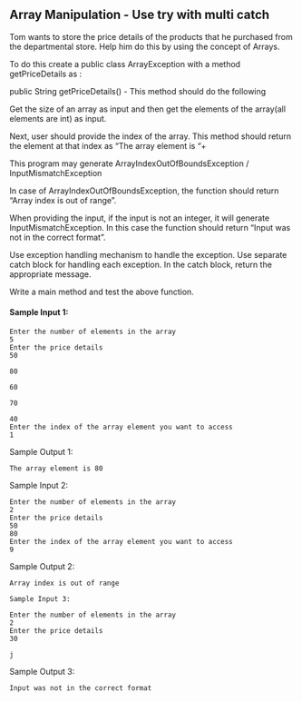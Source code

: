 ## Array Manipulation - Use try with multi catch
Tom wants to store the price details of the products that he purchased from the departmental store.  Help him do this by using the concept of Arrays.

To do this create a public class ArrayException with a method getPriceDetails as :

public String getPriceDetails() -  This method should do the following

Get the size of an array as input and then get the elements of the array(all elements are int) as input.

Next, user should provide the index of the array. This method should return the element at that index as “The array element is “+<that value>

This program may generate ArrayIndexOutOfBoundsException / InputMismatchException

In case of ArrayIndexOutOfBoundsException, the function should return “Array index is out of range”.

When providing the input, if the input is not an integer, it will generate InputMismatchException.  In this case the function should return “Input was not in the correct format”.

Use exception handling mechanism to handle the exception. Use separate catch block for handling each exception. In the catch block, return the appropriate message.

Write a main method and test the above function.


#### Sample Input 1:
```
Enter the number of elements in the array
5
Enter the price details
50

80

60

70

40
Enter the index of the array element you want to access
1
```
Sample Output 1:
```
The array element is 80

```
Sample Input 2:
```
Enter the number of elements in the array
2
Enter the price details
50
80
Enter the index of the array element you want to access
9
```
Sample Output 2:
```
Array index is out of range

Sample Input 3:

Enter the number of elements in the array
2
Enter the price details
30

j
```
Sample Output 3:
```
Input was not in the correct format
```
